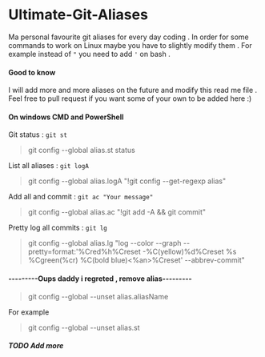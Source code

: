 # Ultimate-Git-Aliases
Ma personal favourite git aliases for every day coding . In order for some commands to work on Linux maybe you have to slightly modify them . For example instead of `"` you need to add `'` on bash .

#### Good to know
I will add more and more aliases on the future and modify this read me file . Feel free to pull request if you want some of your own to be added here :)

#### On windows CMD and PowerShell

Git status : `git st`
> git config --global alias.st status

List all aliases : `git logA`
> git config --global alias.logA "!git config --get-regexp alias"

Add all and commit : `git ac "Your message"`
> git config --global alias.ac "!git add -A && git commit"

Pretty log all commits : `git lg`
> git config --global alias.lg "log --color --graph --pretty=format:'%Cred%h%Creset -%C(yellow)%d%Creset %s %Cgreen(%cr) %C(bold blue)<%an>%Creset' --abbrev-commit"

#### ---------Oups daddy i regreted , remove alias---------

>git config --global --unset alias.aliasName

For example

>git config --global --unset alias.st

##### TODO Add more

